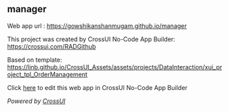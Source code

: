 ## manager
Web app url : https://gowshikanshanmugam.github.io/manager

This project was created by CrossUI No-Code App Builder: https://crossui.com/RADGithub

Based on template: https://linb.github.io/CrossUI_Assets/assets/projects/DataInteraction/xui_project_tpl_OrderManagement

Click [here](https://crossui.com/RADGithub/#!from=github&owner=gowshikanshanmugam&repo=manager) to edit this web app in CrossUI No-Code App Builder

<i>Powered by [CrossUI](https://crossui.com)</i>

